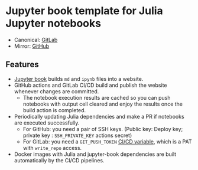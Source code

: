 # Jupyter book template for Julia Jupyter notebooks

- Canonical: [GitLab](https://gitlab.com/wwtemplates/julia-jupyterbook)
- Mirror: [GitHub](https://github.com/sosiristseng/template-julia-jupyterbook)

## Features

- [Jupyter book](https://jupyterbook.org/index.html) builds `md` and `ipynb` files into a website.
- GitHub actions and GitLab CI/CD build and publish the website whenever changes are committed.
  - The notebook execution results are cached so you can push notebooks with output cell cleared and enjoy the results once the build action is completed.
- Periodically updating Julia dependencies and make a PR if notebooks are executed successfully.
  - For GitHub: you need a pair of SSH keys. (Public key: Deploy key; private key : `SSH_PRIVATE_KEY` actions secret)
  - For GitLab: you need a `GIT_PUSH_TOKEN` [CI/CD variable](https://docs.gitlab.com/ee/ci/variables/index.html), which is a PAT with `write_repo` access.
- Docker images with Julia and jupyter-book dependencies are built automatically by the CI/CD pipelines.
